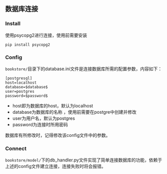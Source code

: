 ## 数据库连接

### Install
使用psycopg2进行连接，使用前需要安装
```shell
pip install psycopg2
```

### Config
```bookstore/```目录下的database.ini文件是连接数据库所需的配置参数，内容如下：
```editorconfig
[postgresql]
host=localhost
database=$database$
user=postgres
password=$password$
```
- host即为数据库的host，默认为localhost
- database为数据库的名称 ，使用前需要在postgre中创建并修改
- user为用户名，默认为postgres
- password为连接时所用密码

数据库有所修改时，记得修改该config文件中的参数。


### Connect
```bookstore/model/```下的db_handler.py文件实现了简单连接数据库的功能，依赖于上述的config文件建立连接，连接失败时将会报错。
